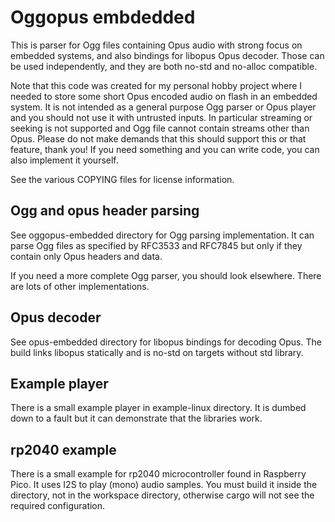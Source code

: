 Oggopus embdedded
=================
This is parser for Ogg files containing Opus audio with strong focus on
embedded systems, and also bindings for libopus Opus decoder. Those can be used
independently, and they are both no-std and no-alloc compatible.

Note that this code was created for my personal hobby project where I needed to
store some short Opus encoded audio on flash in an embedded system. It is not
intended as a general purpose Ogg parser or Opus player and you should not use
it with untrusted inputs. In particular streaming or seeking is not supported
and Ogg file cannot contain streams other than Opus. Please do not make demands
that this should support this or that feature, thank you! If you need something
and you can write code, you can also implement it yourself.

See the various COPYING files for license information.

Ogg and opus header parsing
---------------------------
See oggopus-embedded directory for Ogg parsing implementation. It can parse Ogg
files as specified by RFC3533 and RFC7845 but only if they contain only Opus
headers and data.

If you need a more complete Ogg parser, you should look elsewhere. There are
lots of other implementations.

Opus decoder
------------
See opus-embedded directory for libopus bindings for decoding Opus. The build
links libopus statically and is no-std on targets without std library.

Example player
--------------
There is a small example player in example-linux directory. It is dumbed down
to a fault but it can demonstrate that the libraries work.

rp2040 example
--------------
There is a small example for rp2040 microcontroller found in Raspberry Pico. It
uses I2S to play (mono) audio samples. You must build it inside the directory,
not in the workspace directory, otherwise cargo will not see the required
configuration.
